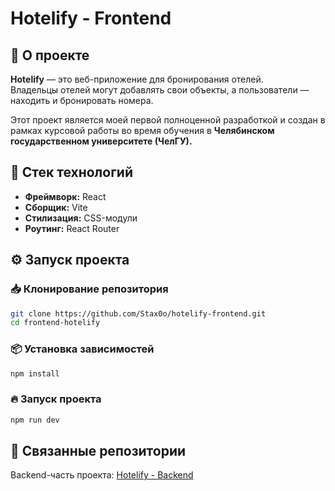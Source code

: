 # Hotelify - Frontend

## 🏨 О проекте
**Hotelify** — это веб-приложение для бронирования отелей.  
Владельцы отелей могут добавлять свои объекты, а пользователи — находить и бронировать номера.

Этот проект является моей первой полноценной разработкой и создан в рамках курсовой работы во время обучения в **Челябинском государственном университете (ЧелГУ).**

## 🚀 Стек технологий
- **Фреймворк:** React
- **Сборщик:** Vite
- **Стилизация:** CSS-модули
- **Роутинг:** React Router

## ⚙️ Запуск проекта
### 📥 Клонирование репозитория
```sh
git clone https://github.com/Stax0o/hotelify-frontend.git
cd frontend-hotelify
```
### 📦 Установка зависимостей

```sh
npm install
```

### 🔥 Запуск проекта

```sh
npm run dev
```

## 🔗 Связанные репозитории

Backend-часть проекта: [Hotelify - Backend](https://github.com/Stax0o/HotelifyBackend)
